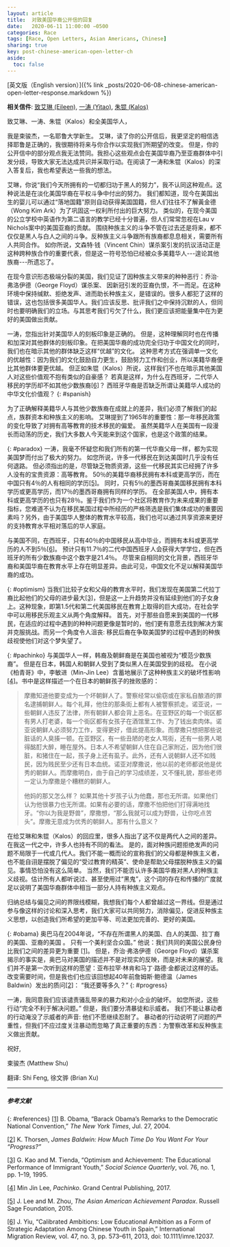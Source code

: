 ```yaml
---
layout: article
title:  对致美国华裔公开信的回复
date:   2020-06-11 11:00:00 −0500
categories: Race
tags: [Race, Open Letters, Asian Americans, Chinese]
sharing: true
key: post-chinese-american-open-letter-ch
aside:
  toc: false
---
```

[英文版（English version）]({% link _posts/2020-06-08-chinese-american-open-letter-response.markdown %})

**相关信件**: [致艾琳 (Eileen)](https://chineseamerican.org/p/31571), [一涛 (Yitao)](https://mp.weixin.qq.com/s/8VT8aUHDHcb-pmOIztwfFQ), [朱锟 (Kalos)](https://chineseamerican.org/p/31656)

致艾琳、一涛、朱锟（Kalos）和全美国华人，

我是束骏杰，一名耶鲁大学新生。 艾琳，读了你的公开信后，我更坚定的相信选择耶鲁是正确的，我很期待将来与你合作以实现我们所期望的改变。 但是，你的公开信中的部分观点我无法赞同。我担心这些观点会在美国华裔乃至亚裔群体中引发分歧，导致大家无法达成共识并采取行动。在阅读了一涛和朱锟（Kalos）的深入答复后，我也希望表达一些我的想法。

艾琳，你说“我们今天所拥有的一切都归功于黑人的努力”，我不认同这种观点。这种说法是在淡化美国华裔在平权斗争中付出的努力。 我们都知道，现今在美国出生的婴儿可以通过“落地国籍”原则自动获得美国国籍，但人们往往不了解黃金德（Wong Kim Ark）为了巩固这一权利所付出的巨大努力。 类似的，在现今美国的公立学校中英语作为第二语言的教学已经十分普遍，但人们常常忽视在Lau v Nichols案中的美国亚裔的贡献。 围绕种族主义的斗争不管在过去还是将来，都不仅仅是黑人与白人之间的斗争。反种族主义斗争跟所有族裔都息息相关，需要所有人共同合作。 如你所说，文森特·钱（Vincent Chin）谋杀案引发的抗议活动正是这种跨种族合作的重要代表，但是这一符号恐怕已经被众多美籍华人---遑论其他族裔---所遗忘了。 

在现今意识形态极端分裂的美国，我们见证了因种族主义带来的种种恶行：乔治·弗洛伊德（George Floyd）谋杀案、 因新冠引发的亚裔仇恨，不一而足。在这种环境中保持缄默、拒绝发声、进而助长种族主义，是错误的。很多人都犯了这样的错误，这也包括很多美国华人。我们应该反思、批评我们之中保持沉默的人，但同时也要明确我们的立场。与其思考我们亏欠了什么，我们更应该把能量集中在为更好的美国做出贡献。

一涛，您指出针对美国华人的刻板印象是正确的。 但是，这种理解同时也在传播和加深对其他群体的刻板印象。在把美国华裔的成功完全归功于中国文化的同时，我们也在暗示其他的群体缺乏这样“优越”的文化。 这种思考方式在强调单一文化的优越性：因为我们的文化鼓励自力更生，鼓励努力工作和创业，所以美籍华裔便比其他群体要更优越。 但正如朱锟（Kalos）所说，这样我们不也在暗示其他美国人对这些价值观不抱有类似的自豪感？ 若真是这样，为什么在西班牙，二代华人移民的学历却不如其他少数族裔[\[6\]](#references)？ 西班牙华裔是否缺乏所谓让美籍华人成功的中华文化价值观？
{: #spanish}

为了正确解释美籍华人与其他少数族裔在成就上的差异，我们必须了解我们的起点，族群资本和种族主义的影响。 艾琳提到了1965年的重要性：那一年移民政策的变化导致了对拥有高等教育的技术移民的偏爱。 虽然美籍华人在美国有一段漫长而动荡的历史，我们大多数人今天能来到这个国家，也是这个政策的结果。

{: #paradox}
一涛，我毫不怀疑您和我们所有的第一代华裔父母一样，都为实现美国梦而付出了极大的努力。 如您所说，许多一代移民在到达美国时几乎没有任何退路。 但必须指出的是，尽管缺乏物质资源，这些一代移民其实已经拥了许多人没有的宝贵资源：高等教育。 50％的美籍华裔移民拥有本科或更高学历，而在中国只有4％的人有相同的学历[\[5\]](#references)。 同时，只有5％的墨西哥裔美国移民拥有本科学历或更高学历，而17％的墨西哥裔拥有同样的学历。 在全部美国人中，拥有本科或更高学历的也只有28％。鉴于我们作为一个社区将教育作为未来成果的重要指标，您难道不认为在移民美国过程中所经历的严格筛选是我们集体成功的重要因素吗？另外，由于美国华人整体的教育水平较高，我们也可以通过共享资源来更好的支持教育水平相对落后的华人家庭。

与美国不同，在西班牙，只有40％的中国移民从高中毕业，而拥有本科或更高学历的人不到5％[\[6\]](#references)。 预计只有11.7％的二代中国西班牙人会获得大学学位，但在西班牙的所有少数族裔中这个数字是21.4％。 尽管来自相同的文化背景，西班牙华裔和美国华裔在教育水平上存在明显差异。由此可见，中国文化不足以解释美国华裔的成功。

{: #optimism}
当我们比较子女和父母的教育水平时，我们发现在美国第二代拉丁裔比起他们的父母的进步最大[\[3\]](#references)，但是这一上升趋势并没有延续到他们的子女身上。这种现象，即第1.5代和第二代美国移民在教育上取得的巨大成功，在社会学中可以用移民乐观主义从两个角度解释。 首先，对于那些自愿来到美国的一代移民，在适应的过程中遇到的种种问题更像是暂时的，他们更有意愿去找到解决方案并克服挑战。而另一个角度令人沮丧: 移民后裔在争取美国梦的过程中遇到的种族歧视使他们对这个梦失望了。

{: #pachinko}
与美国华人一样，韩裔及朝鲜裔是在美国也被视为“模范少数族裔”。 但是在日本，韩国人和朝鲜人受到了类似黑人在美国受到的歧视。 在小说《柏青哥》中，李敏进（Min-Jin Lee）含蓄地展示了这种种族主义的破坏性影响[\[4\]](#references)。书中是这样描述一个在日本的朝鲜孩子的挫败感的：

> 摩撒知道他要变成为一个坏朝鲜人了。警察经常以偷窃或在家私自酿酒的罪名逮捕朝鲜人。每个礼拜，他住的那条街上都有人被警察抓走。诺亚说，一些朝鲜人违反了法律，所有朝鲜人都会背上恶名。在亚野区的每一个街区都有男人打老婆，每一个街区都有女孩子在酒馆里工作、为了钱出卖肉体。诺亚说朝鲜人必须努力工作，变得更好，借此提高形象。而摩撒只想把那些说脏话的人臭揍一顿。在亚野区，有一些丑陋的老女人骂街，还有一些男人喝得酩酊大醉，睡在屋外。日本人不希望朝鲜人住在自己家附近，因为他们很脏，和猪住在一起，孩子身上还有虱子。此外，还有人说朝鲜人还不如贱民，因为贱民至少还有日本血统。诺亚对摩撒说，他以前的老师都说他是优秀的朝鲜人。而摩撒明白，由于自己的学习成绩差，又不懂礼貌，那些老师一定认为摩撒是个糟糕的朝鲜人。
>
> 他妈的那又怎么样？ 如果其他十岁孩子认为他蠢，那也无所谓。如果他们认为他很暴力也无所谓。如果有必要的话，摩撒不怕把他们打得满地找牙。“你以为我是野兽”，摩撒想，“那么我就可以成为野兽，让你吃点苦头”。摩撒无意成为优秀的朝鲜人。那有什么意义？

在给艾琳和朱锟（Kalos）的回应里，很多人指出了这不仅是两代人之间的差异。在我这一代之中，许多人也持有不同的看法。 是的，面对种族问题拒绝发声的问题不局限于一代或几代人。我们不能一概而论的宣称我们的父母都是种族主义者，也不能自诩是摆脱了偏见的“受过教育的精英”、使命是帮助父母摆脱种族主义的偏见。事情恐怕没有这么简单。 当然，我们不能否认许多美国华裔对黑人的种族主义歧视。估计所有人都听说过、甚至使用过“黑鬼”，这个词的存在和传播的广度就足以说明了美国华裔群体中相当一部分人持有种族主义观点。

归纳总结与偏见之间的界限线模糊，我想我们每个人都曾越过这一界线。但是通过参与像这样的讨论和深入思考，我们大家可以共同努力，消除偏见，促进反种族主义思想，以创造我们所希望的更加平等、司法更加完善的、更好的美国。

{: #obama}
奥巴马在2004年说，“不存在所谓黑人的美国、白人的美国、拉丁裔的美国、亚裔的美国 。 只有一个美利坚合众国。” 他说：我们共同的美国公民身份比我们之间的差异更为重要 [\[1\]](#references)。 但是，乔治·弗洛伊德（George Floyd）谋杀案揭示的事实是，奥巴马对美国的描述并不是对现实的反映，而是对未来的展望。我们并不是第一次听到这样的愿望：亚布拉罕·林肯和马丁·路德·金都说过这样的话。改变需要时间，但是我也们也应该回想起40年前詹姆斯·鲍德温（James Baldwin）发出的质问[\[2\]](#references)： “我还要等多久？”
{: #progress}

一涛，我同意我们应该谴责骚乱带来的暴力和对小企业的破坏。 如您所说，这些行动“完全不利于解决问题。” 但是，我们要分清暴徒和示威者。 我们不能让暴动者的行动淹没了示威者的声音: 他们不愿继续忍耐了。 暴动者的行动说明了问题的严重性，但我们不应过度关注暴动而忽略了真正重要的东西：为警察改革和反种族主义做出贡献。

祝好,

束骏杰 (Matthew Shu)

翻译: Shi Feng, 徐文骅 (Brian Xu)
* * *
##### 参考文献
{: #references}
[\[1\]](#obama)    	B. Obama, “Barack Obama’s Remarks to the Democratic National Convention,” _The New York Times_, Jul. 27, 2004.

[\[2\]](#progress)    	K. Thorsen, _James Baldwin: How Much Time Do You Want For Your “Progress?”_

[\[3\]](#optimism)    	G. Kao and M. Tienda, “Optimism and Achievement: The Educational Performance of Immigrant Youth,” _Social Science Quarterly_, vol. 76, no. 1, pp. 1–19, 1995.

[\[4\]](#pachinko)    	Min Jin Lee, _Pachinko_. Grand Central Publishing, 2017.

[\[5\]](#paradox)    	J. Lee and M. Zhou, _The Asian American Achievement Paradox_. Russell Sage Foundation, 2015.

[\[6\]](#spanish)    	J. Yiu, “Calibrated Ambitions: Low Educational Ambition as a Form of Strategic Adaptation Among Chinese Youth in Spain,” International Migration Review, vol. 47, no. 3, pp. 573–611, 2013, doi: 10.1111/imre.12037.
